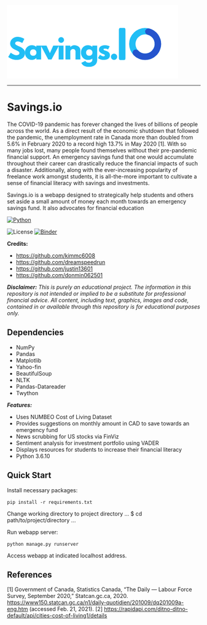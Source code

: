 ![Savings.io](/imgs/savings_logo.png)

---------  

# Savings.io

The COVID-19 pandemic has forever changed the lives of billions of people across the world. As a direct result of the economic shutdown that followed the pandemic, the unemployment rate in Canada more than doubled from 5.6% in February 2020 to a record high 13.7% in May 2020 [1]. With so many jobs lost, many people found themselves without their pre-pandemic financial support. An emergency savings fund that one would accumulate throughout their career can drastically reduce the financial impacts of such a disaster. Additionally, along with the ever-increasing popularity of freelance work amongst students, it is all-the-more important to cultivate a sense of financial literacy with savings and investments.

Savings.io is a webapp designed to strategically help students and others set aside a small amount of money each month towards an emergency savings fund. It also advocates for financial education

[![Python](https://ForTheBadge.com/images/badges/made-with-python.svg)](https://colab.research.google.com/)

![License](https://img.shields.io/github/license/justin13601/AICancer) [![Binder](https://mybinder.org/badge_logo.svg)](https://mybinder.org/v2/gh/justin13601/Savings.io/HEAD?filepath=%2Fnotebooks%2Finvestment_portfolio.ipynb)

**Credits:**
- https://github.com/kimmc6008
- https://github.com/dreamspeedrun
- https://github.com/justin13601
- https://github.com/donmin062501

***Disclaimer:** This is purely an educational project. The information in this repository is not intended or implied to be a substitute for professional financial advice. All content, including text, graphics, images and code, contained in or available through this repository is for educational purposes only.*


## Dependencies
- NumPy
- Pandas
- Matplotlib
- Yahoo-fin
- BeautifulSoup
- NLTK
- Pandas-Datareader
- Twython

***Features:***
- Uses NUMBEO Cost of Living Dataset
- Provides suggestions on monthly amount in CAD to save towards an emergency fund
- News scrubbing for US stocks via FinViz
- Sentiment analysis for investment portfolio using VADER
- Displays resources for students to increase their financial literacy
- Python 3.6.10

## Quick Start

Install necessary packages:

    pip install -r requirements.txt
    
Change working directory to project directory
    ...
    $ cd path/to/project/directory
    ...
    
Run webapp server:

    python manage.py runserver

Access webapp at indicated localhost address.


## References
[1] Government of Canada, Statistics Canada, “The Daily — Labour Force Survey, September 2020,” Statcan.gc.ca, 2020. https://www150.statcan.gc.ca/n1/daily-quotidien/201009/dq201009a-eng.htm (accessed Feb. 21, 2021).
[2] https://rapidapi.com/ditno-ditno-default/api/cities-cost-of-living1/details
